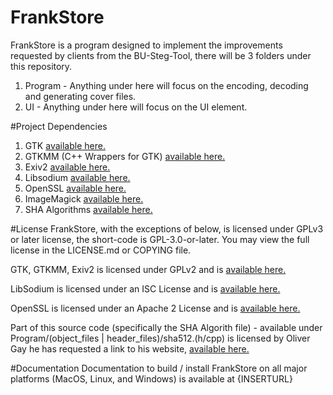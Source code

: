 # FrankStore
FrankStore is a program designed to implement the improvements requested by clients from the BU-Steg-Tool, there will be 3 folders under this repository.

1. Program - Anything under here will focus on the encoding, decoding and generating cover files.
2. UI - Anything under here will focus on the UI element.

#Project Dependencies

1. GTK [available here.](https://www.gtk.org/)
2. GTKMM (C++ Wrappers for GTK) [available here.](https://www.gtkmm.org/en/)
3. Exiv2 [available here.](https://www.exiv2.org/)
4. Libsodium [available here.](https://doc.libsodium.org/)
5. OpenSSL [available here.](https://www.openssl.org/)
6. ImageMagick [available here.](https://imagemagick.org/)
7. SHA Algorithms [available here.](http://www.ouah.org/ogay/sha2/)

#License
FrankStore, with the exceptions of below, is licensed under GPLv3 or later license, the short-code is GPL-3.0-or-later.
You may view the full license in the LICENSE.md or COPYING file.

GTK, GTKMM, Exiv2 is licensed under GPLv2 and is [available here.](https://www.google.com)

LibSodium is licensed under an ISC License and is [available here.](https://www.google.com)

OpenSSL is licensed under an Apache 2 License and is [available here.](https://www.google.com)

Part of this source code (specifically the SHA Algorith file) - available under Program/(object_files | header_files)/sha512.(h/cpp) is licensed by Oliver Gay he has requested a link to his website, [available here.](http://www.ouah.org/ogay/sha2/)

#Documentation
Documentation to build / install FrankStore on all major platforms (MacOS, Linux, and Windows) is available at {INSERTURL}
